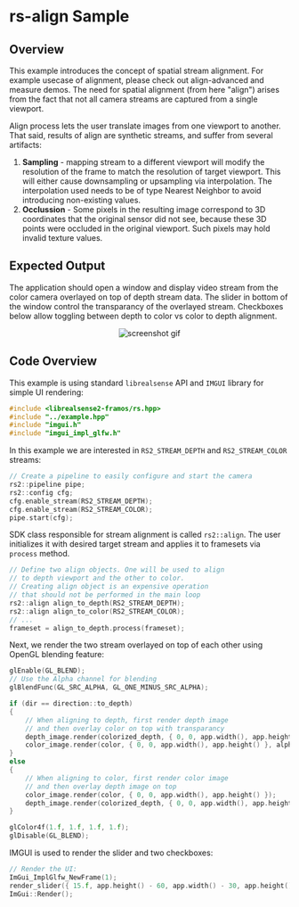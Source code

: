# rs-align Sample

## Overview

This example introduces the concept of spatial stream alignment.
For example usecase of alignment, please check out align-advanced and measure demos.
The need for spatial alignment (from here "align") arises from the fact
that not all camera streams are captured from a single viewport.


Align process lets the user translate images from one viewport to another. 
That said, results of align are synthetic streams, and suffer from several artifacts:
1. **Sampling** - mapping stream to a different viewport will modify the resolution of the frame 
              to match the resolution of target viewport. This will either cause downsampling or
              upsampling via interpolation. The interpolation used needs to be of type
              Nearest Neighbor to avoid introducing non-existing values.
2. **Occlussion** - Some pixels in the resulting image correspond to 3D coordinates that the original
              sensor did not see, because these 3D points were occluded in the original viewport.
              Such pixels may hold invalid texture values.
			  
## Expected Output

The application should open a window and display video stream from the color camera overlayed on top of depth stream data.
The slider in bottom of the window control the transparancy of the overlayed stream.
Checkboxes below allow toggling between depth to color vs color to depth alignment.

<p align="center"><img src="https://raw.githubusercontent.com/wiki/dorodnic/librealsense/align-expected.gif" alt="screenshot gif"/></p>

## Code Overview

This example is using standard `librealsense` API and `IMGUI` library for simple UI rendering:
```cpp
#include <librealsense2-framos/rs.hpp>
#include "../example.hpp"
#include "imgui.h"
#include "imgui_impl_glfw.h"
```

In this example we are interested in `RS2_STREAM_DEPTH` and `RS2_STREAM_COLOR` streams:
```cpp
// Create a pipeline to easily configure and start the camera
rs2::pipeline pipe;
rs2::config cfg;
cfg.enable_stream(RS2_STREAM_DEPTH);
cfg.enable_stream(RS2_STREAM_COLOR);
pipe.start(cfg);

```

SDK class responsible for stream alignment is called `rs2::align`. The user initializes it with desired target stream and applies it to framesets via `process` method.
```cpp
// Define two align objects. One will be used to align
// to depth viewport and the other to color.
// Creating align object is an expensive operation
// that should not be performed in the main loop
rs2::align align_to_depth(RS2_STREAM_DEPTH);
rs2::align align_to_color(RS2_STREAM_COLOR);
// ...
frameset = align_to_depth.process(frameset);
```

Next, we render the two stream overlayed on top of each other using OpenGL blending feature:

```cpp
glEnable(GL_BLEND);
// Use the Alpha channel for blending
glBlendFunc(GL_SRC_ALPHA, GL_ONE_MINUS_SRC_ALPHA);

if (dir == direction::to_depth)
{
	// When aligning to depth, first render depth image
	// and then overlay color on top with transparancy
	depth_image.render(colorized_depth, { 0, 0, app.width(), app.height() });
	color_image.render(color, { 0, 0, app.width(), app.height() }, alpha);
}
else
{
	// When aligning to color, first render color image
	// and then overlay depth image on top
	color_image.render(color, { 0, 0, app.width(), app.height() });
	depth_image.render(colorized_depth, { 0, 0, app.width(), app.height() }, 1 - alpha);
}

glColor4f(1.f, 1.f, 1.f, 1.f);
glDisable(GL_BLEND);
```

IMGUI is used to render the slider and two checkboxes:
```cpp
// Render the UI:
ImGui_ImplGlfw_NewFrame(1);
render_slider({ 15.f, app.height() - 60, app.width() - 30, app.height() }, &alpha, &dir);
ImGui::Render();
```
